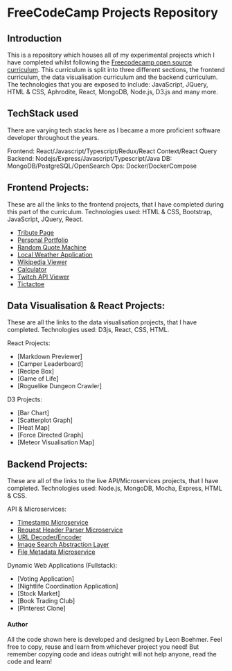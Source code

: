 # FreeCodeCamp Projects Repository

## Introduction
This is a repository which houses all of my experimental projects which I have completed whilst following the [Freecodecamp open source curriculum](https://www.freecodecamp.com). This curriculum is split into three different sections, the frontend curriculum, the data visualisation curriculum and the backend curriculum. The technologies that you are exposed to include: JavaScript, JQuery, HTML & CSS, Aphrodite, React, MongoDB, Node.js, D3.js and many more.

## TechStack used

There are varying tech stacks here as I became a more proficient software developer throughout the years. 

Frontend: React/Javascript/Typescript/Redux/React Context/React Query
Backend: Nodejs/Express/Javascript/Typescript/Java
DB: MongoDB/PostgreSQL/OpenSearch
Ops: Docker/DockerCompose

## Frontend Projects:
These are all the links to the frontend projects, that I have completed during this part of the curriculum. Technologies used: HTML & CSS, Bootstrap, JavaScript, JQuery, React.

- [Tribute Page](http://tribute-leon.surge.sh/)
- [Personal Portfolio](http://portfolio-leon.surge.sh/)
- [Random Quote Machine](http://randomquotemachine.mortuie.com/)
- [Local Weather Application](http://localweather.mortuie.com/)
- [Wikipedia Viewer](http://wikipediaviewer.mortuie.com/)
- [Calculator](http://calculator.mortuie.com/)
- [Twitch API Viewer](http://twitchapi.mortuie.com/)
- [Tictactoe](http://tictactoe.mortuie.com)

## Data Visualisation & React Projects: 
These are all the links to the data visualisation projects, that I have completed. Technologies used: D3js, React, CSS, HTML.

React Projects:
- [Markdown Previewer]
- [Camper Leaderboard]
- [Recipe Box]
- [Game of Life]
- [Roguelike Dungeon Crawler]

D3 Projects:
- [Bar Chart]
- [Scatterplot Graph]
- [Heat Map]
- [Force Directed Graph]
- [Meteor Visualisation Map]

## Backend Projects:
These are all of the links to the live API/Microservices projects, that I have completed. Technologies used: Node.js, MongoDB, Mocha, Express, HTML & CSS.

API & Microservices:
- [Timestamp Microservice](https://damp-thicket-24709.herokuapp.com/)
- [Request Header Parser Microservice](https://fierce-brook-48467.herokuapp.com/)
- [URL Decoder/Encoder](https://dry-headland-15859.herokuapp.com/)
- [Image Search Abstraction Layer](https://aqueous-reaches-46032.herokuapp.com/)
- [File Metadata Microservice](https://limitless-bayou-36453.herokuapp.com/)


Dynamic Web Applications (Fullstack):
- [Voting Application]
- [Nightlife Coordination Application]
- [Stock Market]
- [Book Trading Club]
- [Pinterest Clone]

#### Author
All the code shown here is developed and designed by Leon Boehmer. Feel free to copy, reuse and learn from whichever project you need! But remember copying code and ideas outright will not help anyone, read the code and learn!
